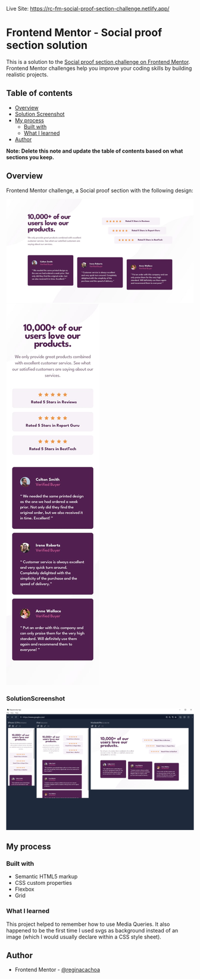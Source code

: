 Live Site: https://rc-fm-social-proof-section-challenge.netlify.app/

# Frontend Mentor - Social proof section solution

This is a solution to the [Social proof section challenge on Frontend Mentor](https://www.frontendmentor.io/challenges/social-proof-section-6e0qTv_bA). Frontend Mentor challenges help you improve your coding skills by building realistic projects. 

## Table of contents

- [Overview](#overview)
- [Solution Screenshot](#solutionscreenshot)
- [My process](#my-process)
  - [Built with](#built-with)
  - [What I learned](#what-i-learned)
- [Author](#author)


**Note: Delete this note and update the table of contents based on what sections you keep.**

## Overview

Frontend Mentor challenge, a Social proof section with the following design:

![](./readme-imgs/desktop-design.jpg)
![](./readme-imgs/mobile-design.jpg)


### SolutionScreenshot

![](./readme-imgs/RC-SolutionScreenshot.jpeg)


## My process

### Built with

- Semantic HTML5 markup
- CSS custom properties
- Flexbox
- Grid

### What I learned

This project helped to remember how to use Media Queries.
It also happened to be the first time I used svgs as background instead of an image (which I would usually declare within a CSS style sheet).


## Author

- Frontend Mentor - [@reginacachoa](https://www.frontendmentor.io/profile/reginacachoa)
